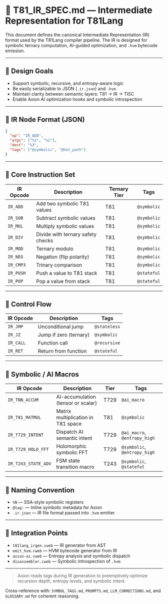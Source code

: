 # 📐 T81_IR_SPEC.md — Intermediate Representation for T81Lang

This document defines the canonical Intermediate Representation (IR) format used by the T81Lang compiler pipeline. The IR is designed for symbolic ternary computation, AI-guided optimization, and `.hvm` bytecode emission.

---

## 🎯 Design Goals
- Support symbolic, recursive, and entropy-aware logic
- Be easily serializable to JSON (`.ir.json`) and `.hvm`
- Maintain clarity between semantic layers: T81 → IR → TISC
- Enable Axion AI optimization hooks and symbolic introspection

---

## 📄 IR Node Format (JSON)
```json
{
  "op": "IR_ADD",
  "args": ["%1", "%2"],
  "dest": "%3",
  "tags": ["@symbolic", "@hot_path"]
}
```

---

## 🧱 Core Instruction Set
| IR Opcode     | Description                              | Ternary Tier | Tags             |
|---------------|------------------------------------------|--------------|------------------|
| `IR_ADD`      | Add two symbolic T81 values              | T81          | `@symbolic`      |
| `IR_SUB`      | Subtract symbolic values                 | T81          | `@symbolic`      |
| `IR_MUL`      | Multiply symbolic values                 | T81          | `@symbolic`      |
| `IR_DIV`      | Divide with ternary safety checks        | T81          | `@symbolic`      |
| `IR_MOD`      | Ternary modulo                          | T81          | `@symbolic`      |
| `IR_NEG`      | Negation (flip polarity)                | T81          | `@symbolic`      |
| `IR_CMP3`     | Trinary comparison                      | T81          | `@symbolic`      |
| `IR_PUSH`     | Push a value to T81 stack               | T81          | `@stateful`      |
| `IR_POP`      | Pop a value from stack                  | T81          | `@stateful`      |

---

## 🔁 Control Flow
| IR Opcode     | Description                              | Tags              |
|---------------|------------------------------------------|-------------------|
| `IR_JMP`      | Unconditional jump                      | `@stateless`      |
| `IR_JZ`       | Jump if zero (ternary)                  | `@symbolic`       |
| `IR_CALL`     | Function call                           | `@recursive`      |
| `IR_RET`      | Return from function                    | `@stateful`       |

---

## 🧠 Symbolic / AI Macros
| IR Opcode           | Description                           | Tier     | Tags                  |
|---------------------|---------------------------------------|----------|-----------------------|
| `IR_TNN_ACCUM`      | AI-accumulation (tensor or scalar)    | T729     | `@ai_macro`           |
| `IR_T81_MATMUL`     | Matrix multiplication in T81 space    | T81      | `@symbolic`           |
| `IR_T729_INTENT`    | Dispatch AI semantic intent           | T729     | `@ai_macro`, `@entropy_high` |
| `IR_T729_HOLO_FFT`  | Holomorphic symbolic FFT              | T729     | `@symbolic`, `@entropy_high` |
| `IR_T243_STATE_ADV` | FSM state transition macro            | T243     | `@symbolic`, `@stateful` |

---

## 🔣 Naming Convention
- `%N` — SSA-style symbolic registers
- `@tag:` — Inline symbolic metadata for Axion
- `.ir.json` — IR file format passed into `.hvm` emitter

---

## 🔗 Integration Points
- `t81lang_irgen.cweb` — IR generator from AST
- `emit_hvm.cweb` — HVM bytecode generator from IR
- `axion-ai.cweb` — Entropy analysis and symbolic dispatch
- `disassembler.cweb` — Symbolic introspection of `.hvm`

---

> Axion reads tags during IR generation to preemptively optimize recursion depth, entropy levels, and symbolic intent.

Cross-reference with: `SYMBOL_TAGS.md`, `PROMPTS.md`, `LLM_CORRECTIONS.md`, and `GLOSSARY.md` for coherent reasoning.
